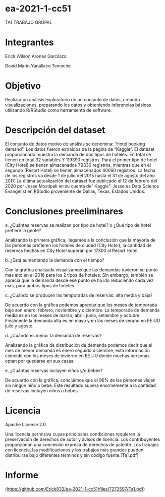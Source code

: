 # ea-2021-1-cc51
TA1 TRABAJO GRUPAL

# Integrantes
Erick Wilson Aronés Garcilazo

David Marin Yanallaco Temoche

# Objetivo
Realizar un análisis exploratorio de un conjunto de datos, creando visualizaciones, preparando los datos
y obteniendo inferencias básicas utilizando R/RStudio como herramienta de software.

# Descripción del dataset
El conjunto de datos motivo de análisis se denomina: “Hotel booking demand”. Los datos fueron extraídos de la página de “Kaggle”.
El dataset proporcionado muestra la demanda de dos tipos de hoteles. En total se tienen en total 32 variables Y 119390 registros. Para el primer tipo de hotel (City Hotel) se tienen almacenados 79330 registros, mientras que en el segundo (Resort Hotel) se tienen almacenados 40060 registros. La fecha de los registros va desde 1 de julio del 2015 hasta el 31 de agosto del año 2017. La última actualización del dataset fue publicado el 12 de febrero del 2020 por Jesse Mostipak en su cuenta de” Kaggle”. Jesse es Data Science Evangelist en RStudio proveniente de Dallas, Texas, Estados Unidos.

# Conclusiones preeliminares 
a. ¿Cuántas reservas se realizan por tipo de hotel? o ¿Qué tipo de hotel prefiere la gente?

Analizando la primera gráfica, llegamos a la conclusión que la mayoría de las personas prefieren los hoteles de ciudad (City Hotel), la cantidad de reservas hechas en City Hotel superan por 17300 al Resort Hotel.

b. ¿Está aumentando la demanda con el tiempo?

Con la gráfica analizada visualizamos que las demandas tuvieron su punto mas alto en el 2016 para los 2 tipos de hoteles. Sin embargo, también se aprecia que la demanda desde ese punto se ha ido reduciendo cada vez más, para ambos tipos de hoteles. 

c. ¿Cuándo se producen las temporadas de reservas: alta media y baja?

De acuerdo con la gráfica podemos apreciar que los meses de temporada baja son enero, febrero, noviembre y diciembre. La temporada de demanda media es en los meses de marzo, abril, junio, setiembre y octubre. Finalmente la demanda alta es en mayo y en los meses de verano en EE.UU julio y agosto.

d. ¿Cuándo es menor la demanda de reservas?

Analizando la gráfica de distribución de demanda podemos decir que el mes de menor demanda es enero seguido diciembre, esta información coincide con los meses de invierno en 
EE.UU donde muchas personas optan por quedarse en sus casas.

e. ¿Cuántas reservas incluyen niños y/o bebes?

De acuerdo con la gráfica, concluimos que el 96% de las personas viajan sin ningún niño o bebe. Este resultado supera enormemente a la cantidad de reservas incluyen niños o bebes.

# Licencia
Apache License 2.0

Una licencia permisiva cuyas principales condiciones requieren la preservación de derechos de autor y avisos de licencia. Los contribuyentes proporcionan una concesión expresa de derechos de patente. Los trabajos con licencia, las modificaciones y los trabajos más grandes pueden distribuirse bajo diferentes términos y sin código fuente.[Ta1.pdf]

# Informe
(https://github.com/Erick832/ea-2021-1-cc51/files/7272597/Ta1.pdf)


